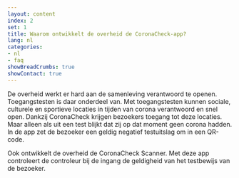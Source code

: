 ```yaml
---
layout: content
index: 2
set: 1
title: Waarom ontwikkelt de overheid de CoronaCheck-app?
lang: nl
categories:
- nl
- faq
showBreadCrumbs: true
showContact: true
---
```

De overheid werkt er hard aan de samenleving verantwoord te openen. Toegangstesten is daar onderdeel van. Met toegangstesten kunnen sociale, culturele en sportieve locaties in tijden van corona verantwoord en snel open. Dankzij CoronaCheck krijgen bezoekers toegang tot deze locaties. Maar alleen als uit een test blijkt dat zij op dat moment geen corona hadden. In de app zet de bezoeker een geldig negatief testuitslag om in een QR-code. 

Ook ontwikkelt de overheid de CoronaCheck Scanner. Met deze app controleert de controleur bij de ingang de geldigheid van het testbewijs van de bezoeker.
